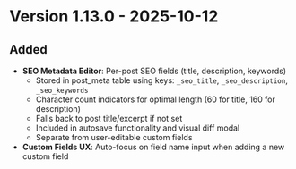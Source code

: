 # Version 1.13.0 - 2025-10-12

## Added
- **SEO Metadata Editor**: Per-post SEO fields (title, description, keywords)
  - Stored in post_meta table using keys: `_seo_title`, `_seo_description`, `_seo_keywords`
  - Character count indicators for optimal length (60 for title, 160 for description)
  - Falls back to post title/excerpt if not set
  - Included in autosave functionality and visual diff modal
  - Separate from user-editable custom fields
- **Custom Fields UX**: Auto-focus on field name input when adding a new custom field

